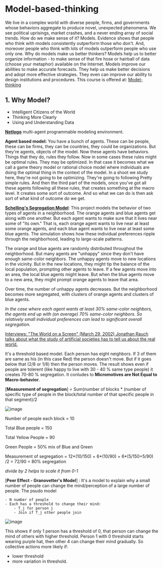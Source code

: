 # Model-based-thinking
We live in a complex world with diverse people, firms, and governments whose behaviors aggregate to produce novel, unexpected phenomena. We see political uprisings, market crashes, and a never ending array of social trends. How do we make sense of it? Models. Evidence shows that people who think with models consistently outperform those who don't. And, moreover people who think with lots of models outperform people who use only one. Why do models make us better thinkers? Models help us to better organize information - to make sense of that fire hose or hairball of data (choose your metaphor) available on the Internet. Models improve our abilities to make accurate forecasts. They help us make better decisions and adopt more effective strategies. They even can improve our ability to design institutions and procedures. This course is offered at: [Model-thinking](https://www.coursera.org/learn/model-thinking)

## 1. Why Model?
- Intelligent Citizens of the World
- Thinking More Clearly
- Using and Understanding Data

[**Netlogo**](https://ccl.northwestern.edu/netlogo/) multi-agent programmable modeling environment.

**Agent based model:** You have a bunch of agents. These can be people, these can be firms, they can be countries, they could be organizations. But they're agents, objects of the model. Now these agents have behaviors. Things that they do, rules they follow. Now in some cases these rules might be optimal rules. They may be optimized. In that case it becomes what we call a game theory model or rational choice model where individuals are doing the optimal thing in the context of the model. In a shoot we study here, they're not going to be optimizing. They're going to following Pretty simple rules. And then the third part of the models, once you've got all these agents following all these rules, that creates something at the macro level. It creates some sort of outcome. And so what we can do is then ask sort of what kind of outcome do we get. 

[**Schelling's Segregation Model**](https://ccl.northwestern.edu/netlogo/models/Segregation): This project models the behavior of two types of agents in a neighborhood. The orange agents and blue agents get along with one another. But each agent wants to make sure that it lives near some of "its own." That is, each orange agent wants to live near at least some orange agents, and each blue agent wants to live near at least some blue agents. The simulation shows how these individual preferences ripple through the neighborhood, leading to large-scale patterns. 

The orange and blue agents are randomly distributed throughout the neighborhood. But many agents are "unhappy" since they don't have enough same-color neighbors. The unhappy agents move to new locations in the vicinity. But in the new locations, they might tip the balance of the local population, prompting other agents to leave. If a few agents move into an area, the local blue agents might leave. But when the blue agents move to a new area, they might prompt orange agents to leave that area.

Over time, the number of unhappy agents decreases. But the neighborhood becomes more segregated, with clusters of orange agents and clusters of blue agents.

*In the case where each agent wants at least 30% same-color neighbors, the agents end up with (on average) 70% same-color neighbors. So relatively small individual preferences can lead to significant overall segregation.*

[Interviews: "The World on a Screen" (March 29, 2002) Jonathan Rauch talks about what the study of artificial societies has to tell us about the real world.](https://www.theatlantic.com/magazine/archive/2002/04/seeing-around-corners/302471/)

It's a threshold based model. Each person has eight neighbors. If 3 of them are same as his (in this case Red) the person doesn't move. But if it goes below that (2/8 or 1/8) then the person moves. The result shows even if people are tolerent (like happy to live with 30 - 40 % same type people) it creates 70-80 % segregation. It conludes to **Micromotives are Not Equal to Macro-behavior**.

[**Measurement of segregation**] = Sum(number of blocks * (number of specific type of people in the block/total number of that specific people in that segment)/2

![image](https://user-images.githubusercontent.com/77024625/139592635-7bd2588b-79e5-4ea2-bbaf-f60d6a7df88e.png)


Number of people each block = 10

Total Blue people = 150

Total Yellow People = 90

Green People = 50% mix of Blue and Green

Measurement of segregation = 12*(10/150) + 6*(10/90) + 6*(5/150+5/90) /2 = 72/90 = 80% segregation

*divide by 2 helps to scale it from 0-1*



[**Peer Effect - Granovetter's Model**] : It's a model to explain why a small number of people can change the mind/perception of a large number of people. The psudo model

```
- N number of people
- Each has a threshold to change their mind:
    - T_j for person j
    - Join if T_j other people join
```
![image](https://user-images.githubusercontent.com/77024625/139595532-da299c32-b016-4ced-a9a2-a045ad958229.png)

This shows if only 1 person has a threshold of 0, that person can change the mind of others with higher threshold. Person 1 with 0 threshold starts wearing purple hat, then other 4 can change their mind gradually. So collective actions more likely if:
- lower threshold
- more variation in threshold.

